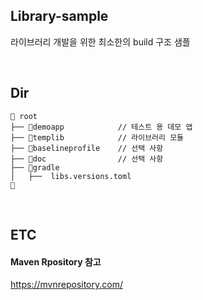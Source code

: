 ## Library-sample
라이브러리 개발을 위한 최소한의 build 구조 샘플

</br>

## Dir
```
📁 root
├── 📁demoapp            // 테스트 용 데모 앱
├── 📁templib            // 라이브러리 모듈
├── 📁baselineprofile    // 선택 사항
├── 📁doc                // 선택 사항
├── 📁gradle
│   ├──  libs.versions.toml
📁
```

</br>

## ETC
#### Maven Rpository 참고
<https://mvnrepository.com/>